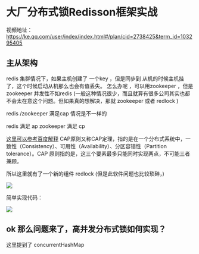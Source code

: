 # 大厂分布式锁Redisson框架实战

视频地址：https://ke.qq.com/user/index/index.html#/plan/cid=2738425&term_id=103295405


## 主从架构 

redis 集群情况下，如果主机创建了 一个key ，但是同步到 从机的时候主机挂了，这个时候启动从机那么也会有值丢失。
怎么办呢 ，可以用zookeeper ，但是zookeeper 并发性不如redis  (一般这种情况很少，而且就算有很多公司其实也都不会太在意这个问题。但如果真的想解决，那就 zookeeper 或者 redlock )

redis /zookeeper 满足cap 情况是不一样的

redis 满足 ap
zookeeper 满足 cp


[这里可以参考百度解释](https://baike.baidu.com/item/CAP%E5%8E%9F%E5%88%99/5712863?fr=aladdin)
CAP原则又称CAP定理，指的是在一个分布式系统中，一致性（Consistency）、可用性（Availability）、分区容错性（Partition tolerance）。CAP 原则指的是，这三个要素最多只能同时实现两点，不可能三者兼顾。

所以这里就有了一个新的组件  redlock (但是此软件问题也比较琐碎，)

![](assets/000/01/02/04/05-1610761909428.png)

简单实现代码：

![](assets/000/01/02/04/05-1610762184075.png)


## ok 那么问题来了，高并发分布式锁如何实现？

这里提到了 concurrentHashMap